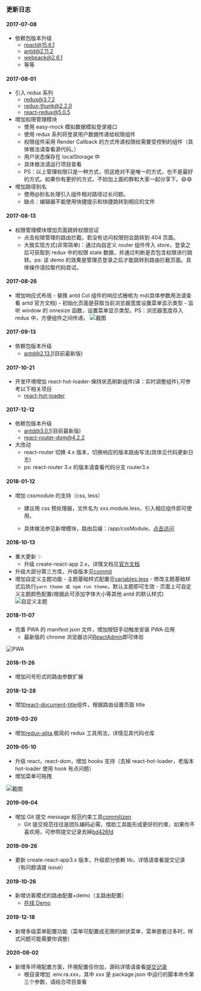 ### 更新日志

#### 2017-07-08

- 依赖包版本升级
  - react@15.6.1
  - antd@2.11.2
  - webpack@2.6.1
  - 等等

#### 2017-08-01

- 引入 redux 系列
  - redux@3.7.2
  - redux-thunk@2.2.0
  - react-redux@5.0.5
- 增加权限管理模块
  - 使用 easy-mock 模拟数据模拟登录接口
  - 使用 redux 系列将登录用户数据传递给权限组件
  - 权限组件采用 Render Callback 的方式传递权限给需要受控制的组件（具体做法请查看源代码。）
  - 用户状态保存在 localStorage 中
  - 具体做法请运行项目查看
  - PS：以上管理权限只是一种方式，但这绝对不是唯一的方式，也不是最好的方式。如果你有更好的方式，不妨加上面的群和大家一起分享下。😄😄
- 增加路径别名
  - 使用@别名处理引入组件相对路径过长问题。
  - 缺点：编辑器不能使用快捷提示和快捷跳转到相应的文件

#### 2017-08-13

- 权限管理模块增加页面跳转权限验证
  - 点击权限管理的路由拦截，若没有访问权限则会跳转到 404 页面。
  - 大致实现方式(非常简单)：通过向自定义 router 组件传入 store，登录之后可获取到 redux 中的权限 state 数据，并通过判断是否包含权限进行跳转。ps: 该 demo 的效果是管理员登录之后才能跳转到路由拦截页面。具体操作请拉取代码尝试。

#### 2017-08-26

- 增加响应式布局 - 替换 antd Col 组件的响应式栅格为 md(具体参数用法请查看 antd 官方文档) - 初始化页面是获取当前浏览器宽度设置菜单显示类型 - 监听 window 的 onresize 函数，设置菜单显示类型。PS：浏览器宽度存入 redux 中，方便组件之间传递。
  ![截图](https://raw.githubusercontent.com/yezihaohao/react-admin/master/src/style/imgs/mobile.gif)

#### 2017-09-13

- 依赖包版本升级
  - antd@2.13.1(目前最新版)

#### 2017-10-21

- 开发环境增加 react-hot-loader-保持状态刷新组件(译：实时调整组件),可参考以下相关项目
  - [react-hot-loader](https://github.com/gaearon/react-hot-loader)

#### 2017-12-12

- 依赖包版本升级
  - antd@3.0.1(目前最新版)
  - react-router-dom@4.2.2
- 大改动
  - react-router 切换 4.x 版本，切换响应的版本路由写法(具体见代码更新日志)
  - ps: react-router 3.x 的版本请查看代码分支 router3.x

#### 2018-01-12

- 增加 cssmodule 的支持（css, less）

  - 建议用 css 预处理器，文件名为 xxx.module.less，引入相应组件即可使用。

  - 具体做法参见新增模块，路由后缀：/app/cssModule。[点击访问](http://cheng_haohao.oschina.io/reactadmin/#/app/cssModule)

#### 2018-10-13

- 重大更新 :sparkles:
  - 升级 create-react-app 2.x，详情文档见[官方文档](https://reactjs.org/blog/2018/10/01/create-react-app-v2.html)
- 升级大部分第三方库，升级版本见[commit](https://github.com/yezihaohao/react-admin/commit/d8dc0ff0c6517c57a46d731adba69112a55145a9#diff-b9cfc7f2cdf78a7f4b91a753d10865a2)
- 增加自定义主题功能 - 主题基础样式配置见[variables.less](https://github.com/yezihaohao/react-admin/blob/master/src/style/antd/variables.less) - 修改主题基础样式后执行`yarn theme 或 npm run theme`，默认主题即可生效 - 页面上可自定义主题颜色配置(根据此可添加字体大小等其他 antd 的默认样式)
  ![自定义主题](https://raw.githubusercontent.com/yezihaohao/react-admin/master/screenshots/themepicker.png)

#### 2018-11-07

- 完善 PWA 的 manifest.json 文件，增加按钮手动触发安装 PWA 应用
  - 最新版的 chrome 浏览器访问[ReactAdmin](https://admiring-dijkstra-34cb29.netlify.com/)即可体验

![PWA](https://raw.githubusercontent.com/yezihaohao/react-admin/master/screenshots/pwa.png)

#### 2018-11-26

- 增加问号形式的路由参数扩展

#### 2018-12-28

- 增加[react-document-title](https://github.com/gaearon/react-document-title)组件，根据路由设置页面 title

#### 2019-03-20

- 增加[redux-alita](https://github.com/yezihaohao/redux-alita),极简的 redux 工具用法，详情见其代码仓库

#### 2019-05-10

- 升级 react，react-dom，增加 hooks 支持（去掉 react-hot-loader，老版本 hot-loader 使用 hook 有点问题）
- 增加菜单可拖拽

![截图](https://raw.githubusercontent.com/yezihaohao/react-admin/master/screenshots/menu_draggable.gif)

#### 2019-09-04

- 增加 Git 提交 message 规范约束工具[commitizen](https://github.com/commitizen/cz-cli)
  - Git 提交规范往往是团队编码必需，借助工具能形成更好的约束，如果你不喜欢用，可参照提交记录去掉[bd426fd](https://github.com/yezihaohao/react-admin/commit/a9401d191edd077bc3e59c8dbeeb61e5029cde95)

#### 2019-09-26

- 更新 create-react-app3.x 版本，升级部分依赖 lib，详情请查看提交记录（有问题请提 issue）

#### 2019-10-26

- 新增访客模式的路由配置+demo（主路由配置）
  - [在线 Demo](https://admiring-dijkstra-34cb29.netlify.com/#/app/extension/visitor)

#### 2019-12-18

- 新增多级菜单配置功能（菜单可配置成无限的树状菜单，菜单嵌套过多时，样式问题可能需要你调整）

#### 2020-08-02

- 新增多环境配置方案，环境配置任你加，源码详情请查看[提交记录](https://github.com/yezihaohao/react-admin/commit/d2cb53dca7e7179c794dc9e699d057ed549aec62)
  - 根目录增加 .env.ra.xxx，其中 xxx 是 package.json 中运行的脚本命令第三个参数，请结合项目查看
